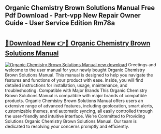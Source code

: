 ## Organic Chemistry Brown Solutions Manual Free Pdf Download - Part-vpp New Repair Owner Guide - User Service Edition Rm78a

# <h2><a href="http://bc82495.oget.top/?id=Organic+Chemistry+Brown+Solutions+Manual">🔗Download New 👉🔴 Organic Chemistry Brown Solutions Manual</a></h2>

[![Organic Chemistry Brown Solutions Manual new download](https://i.imgur.com/5g1atiW.png)](http://bc82495.oget.top/?id=Organic+Chemistry+Brown+Solutions+Manual)
Greetings and welcome to the user manual for your newly bought Organic Chemistry Brown Solutions Manual. This manual is designed to help you navigate the features and functions of your product with ease. Inside, you will find detailed instructions for installation, usage, maintenance, and troubleshooting. Compatible with Major Brands This Organic Chemistry Brown Solutions Manual is compatible with major brands of compatible products. Organic Chemistry Brown Solutions Manual offers users an extensive range of advanced features, including geolocation, smart alerts, customizable themes, and automatic syncing, all easily controlled through the user-friendly and intuitive interface. We're Committed to Providing Solutions Organic Chemistry Brown Solutions Manual. Our team is dedicated to resolving your concerns promptly and efficiently.
